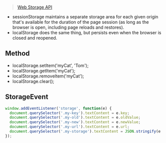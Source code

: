 > [Web Storage API](https://developer.mozilla.org/en-US/docs/Web/API/Web_Storage_API/Using_the_Web_Storage_API)

- sessionStorage maintains a separate storage area for each given origin that's available for the duration of the page session (as long as the browser is open, including page reloads and restores).
- localStorage does the same thing, but persists even when the browser is closed and reopened.

## Method
- localStorage.setItem('myCat', 'Tom');
- localStorage.getItem('myCat');
- localStorage.removeItem('myCat');
- localStorage.clear();

## StorageEvent
```js
window.addEventListener('storage', function(e) {
  document.querySelector('.my-key').textContent = e.key;
  document.querySelector('.my-old').textContent = e.oldValue;
  document.querySelector('.my-new').textContent = e.newValue;
  document.querySelector('.my-url').textContent = e.url;
  document.querySelector('.my-storage').textContent = JSON.stringify(e.storageArea);
});
```